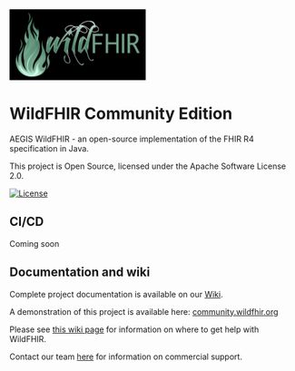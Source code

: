 <img src="WildFHIR-flame-horiz.png" width="240" height="125">

WildFHIR Community Edition
==========================

AEGIS WildFHIR - an open-source implementation of the FHIR R4 specification in Java. 

This project is Open Source, licensed under the Apache Software License 2.0.

[![License][Badge-License]][Link-License]

## CI/CD

Coming soon

## Documentation and wiki

Complete project documentation is available on our [Wiki][link-docs].

A demonstration of this project is available here: [community.wildfhir.org](https//community.wildfhir.org)

Please see [this wiki page][Link-wiki] for information on where to get help with WildFHIR.

Contact our team [here][Link-support] for information on commercial support.

[link-docs]: https://github.com/AEGISnetInc/WildFHIR/wiki/Docs
[Link-wiki]: https://github.com/AEGISnetInc/WildFHIR/wiki/Getting-Help
[Link-support]: https://touchstone.com/fhir-faster/
[Link-License]: https://www.apache.org/licenses/LICENSE-2.0
[Badge-License]: https://img.shields.io/badge/license-apache%202.0-60C060.svg
